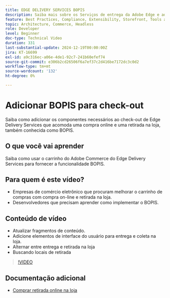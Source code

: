 ```yaml
---
title: EDGE DELIVERY SERVICES BOPIS
description: Saiba mais sobre os Serviços de entrega da Adobe Edge e adicione uma coleta online na loja ou a funcionalidade BOPIS para fazer check-out.
feature: Best Practices, Compliance, Extensibility, Storefront, Tools and External Services
topic: Architecture, Commerce, Headless
role: Developer
level: Beginner
doc-type: Technical Video
duration: 331
last-substantial-update: 2024-12-19T00:00:00Z
jira: KT-16699
exl-id: a9c316ec-a06e-4de1-92c7-241b60efef74
source-git-commit: e306b2cd26506f6a7ef37c2d416be7172dc3c0d2
workflow-type: tm+mt
source-wordcount: '132'
ht-degree: 0%

---
```


# Adicionar BOPIS para check-out

Saiba como adicionar os componentes necessários ao check-out de Edge Delivery Services que acomoda uma compra online e uma retirada na loja, também conhecida como BOPIS.

## O que você vai aprender

Saiba como usar o carrinho do Adobe Commerce do Edge Delivery Services para fornecer a funcionalidade BOPIS.

## Para quem é este vídeo?

* Empresas de comércio eletrônico que procuram melhorar o carrinho de compras com compra on-line e retirada na loja.
* Desenvolvedores que precisam aprender como implementar o BOPIS.

## Conteúdo de vídeo

* Atualizar fragmentos de conteúdo.
* Adicione elementos de interface do usuário para entrega e coleta na loja.
* Alternar entre entrega e retirada na loja
* Buscando locais de retirada

>[!VIDEO](https://video.tv.adobe.com/v/3441699?learn=on)

## Documentação adicional

* [Comprar retirada online na loja](https://experienceleague.adobe.com/developer/commerce/storefront/dropins/checkout/tutorials/buy-online-pickup-in-store/?lang=pt-BR)
